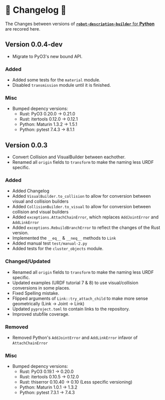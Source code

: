 # 🐍 Changelog 🐍
The Changes between versions of [<b>`robot-description-builder`</b> for <b>Python</b>](https://github.com/SuperJappie08/robot-description-builder/tree/master/robot-description-builder-py#robot-description-builder-) are recored here.

## Version 0.0.4-dev
- Migrate to PyO3's new bound API.

### Added
- Added some tests for the `material` module.
- Disabled `transmission` module until it is finished.

### Misc
- Bumped depency versions:
    - Rust: PyO3 0.20.0 -> 0.21.0
    - Rust: itertools 0.12.0 -> 0.12.1
    - Python: Maturin 1.3.2 -> 1.5.1
    - Python: pytest 7.4.3 -> 8.1.1



## Version 0.0.3
- Convert Collision and VisualBuilder between eachother.
- Renamed all `origin` fields to `transform` to make the naming less URDF specific.

### Added
- Added Changelog
- Added `VisualBuilder.to_collision` to allow for conversion between visual and collision builders
- Added `CollisionBuilder.to_visual` to allow for conversion between collision and visual builders
- Added `exceptions.AttachChainError`, which replaces `AddJointError` and `AddLinkError`
- Added `exceptions.RebuildBranchError` to reflect the changes of the Rust version.
- Implemented the `__eq__` & `__neq__`  methods to `Link`
- Added manual test `test/manual-2.py`
- Added tests for the `cluster_objects` module.

### Changed/Updated
- Renamed all `origin` fields to `transform` to make the naming less URDF specific.
- Updated examples (URDF tutorial 7 & 8) to use visual/collision conversions in some places.
- Fixed Spelling mistake.
- Flipped arguments of `Link::try_attach_child` to make more sense geometrically (Link -> Joint -> Link)
- Updated `pyproject.toml` to contain links to the repository.
- Improved stubfile coverage.

### Removed
- Removed Python's `AddJointError` and `AddLinkError` infavor of `AttachChainError`

### Misc
- Bumped depency versions:
    - Rust: PyO3 0.19.1 -> 0.20.0
    - Rust: itertools 0.10.5 -> 0.12.0
    - Rust: thiserror 0.10.40 -> 0.10 (Less specific versioning)
    - Python: Maturin 1.0.1 -> 1.3.2
    - Python: pytest 7.3.1 -> 7.4.3